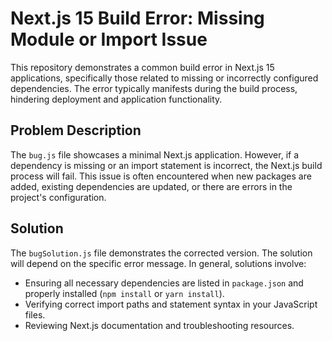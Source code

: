 # Next.js 15 Build Error: Missing Module or Import Issue

This repository demonstrates a common build error in Next.js 15 applications, specifically those related to missing or incorrectly configured dependencies.  The error typically manifests during the build process, hindering deployment and application functionality.

## Problem Description

The `bug.js` file showcases a minimal Next.js application.  However, if a dependency is missing or an import statement is incorrect, the Next.js build process will fail.  This issue is often encountered when new packages are added, existing dependencies are updated, or there are errors in the project's configuration.

## Solution

The `bugSolution.js` file demonstrates the corrected version.  The solution will depend on the specific error message.  In general, solutions involve:

*   Ensuring all necessary dependencies are listed in `package.json` and properly installed (`npm install` or `yarn install`).
*   Verifying correct import paths and statement syntax in your JavaScript files.
*   Reviewing Next.js documentation and troubleshooting resources.